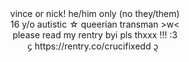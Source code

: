 
<div align="center">vince or nick! he/him only (no they/them)</div>
<div align="center">16 y/o autistic ☆ queerian transman >w< </div>
<div align="center">please read my rentry byi pls thxxx !!! :3 </div>
<div align="center">᧔ https://rentry.co/crucifixedd ᧓ </div>
  
